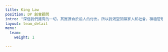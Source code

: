 ```yaml
---
title: King Law
position: DP 創會顧問
intro: "深信我們擁有的一切，其實源自於前人的付出，所以我渴望回饋家人和社會，積極管理自己，同時用心服務身邊的人。然而，一己之力實在有限，DP正好匯聚一群有心人，眾志成城，持續實踐，這不僅是個人生命的延續，是互相關懷的延續，更是愛在整個社會的延續。看到DP讓許多人的生命受惠，也看到自己的生命更加豐盛，我非常欣喜，會讓更多人參與DP，栽培更多人才，持續走向人群，服務有需要的人，這是我的夢想。"
layout: team_detail
menu:
  team:
    weight: 1

---
```

